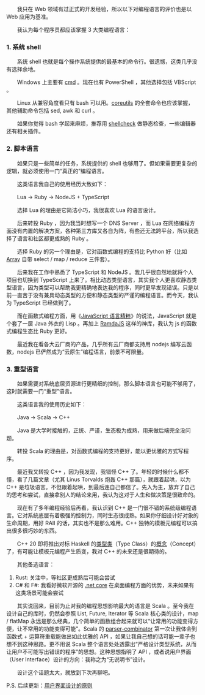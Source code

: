 　　我只在 Web 领域有过正式的开发经验，所以以下对编程语言的评价也是以 Web 应用为基准。

　　我认为每个程序员都应该掌握 3 大类编程语言：

### 1. 系统 shell

　　系统 shell 也就是每个操作系统提供的最基本的命令行。很遗憾，这类几乎没有选择余地。

　　Windows 上主要有 [cmd](../windows-cmdbasic/) 。现在也有 PowerShell ，其他选择包括 VBScript 。

　　Linux 从兼容角度看只有 bash 可以用。[coreutils](https://wiki.archlinux.org/index.php/Core_utilities) 的全套命令也应该掌握，其他辅助命令包括 sed, awk 和 curl 。

　　如果你觉得 bash 学起来麻烦，推荐用 [shellcheck](https://github.com/koalaman/shellcheck) 做静态检查，一些编辑器还有相关插件。

### 2. 脚本语言

　　如果只是一些简单的任务，系统提供的 shell 也够用了。但如果需要更复杂的逻辑，就必须使用一门“真正的”编程语言。

　　这类语言我自己的使用经历大致如下：

　　Lua → Ruby → NodeJS + TypeScript

　　选择 Lua 的理由是它简洁小巧，我很喜欢 Lua 的语言设计。

　　后来转投 Ruby ，因为我当时想写一个 DNS Server ，而 Lua 在网络编程方面没有内置的解决方案，各种第三方库又各自为阵，有些还无法跨平台，所以我选择了语言和社区都更成熟的 Ruby 。

　　选择 Ruby 的另一个理由是，它对函数式编程的支持比 Python 好（比如 [Array](https://ruby-doc.org/core-2.7.0/Array.html) 自带 select / map / reduce 三件套）。

　　后来我在工作中熟悉了 TypeScript 和 NodeJS 。我几乎很自然地就将个人项目也切换到 TypeScript 上来了。相比动态类型语言，其实我个人更喜欢静态类型语言，因为类型可以帮助我更精确地表达我的程序，同时更早发现错误。只是以前一直苦于没有兼具动态类型的方便和静态类型的严谨的编程语言。而今天，我认为 TypeScript 已经做到了。

　　而在函数式编程方面，用《[JavaScript 语言精粹](https://book.douban.com/subject/3590768/)》的说法，JavaScript 就是个套了一层 Java 外衣的 Lisp 。再加上 [RamdaJS](https://ramdajs.com/) 这样的神库，我认为 js 的函数式编程生态比 Ruby 更好。

　　最近我在看各大云厂商的产品，几乎所有云厂商都支持用 nodejs 编写云函数，nodejs 已俨然成为“云原生”编程语言，前景不可限量。

### 3. 重型语言

　　如果需要对系统底层资源进行更精细的控制，那么脚本语言也可能不够用了，这时就需要一门“重型”语言。

　　这类语言我的使用历史如下：

　　Java → Scala → C++

　　Java 是大学时接触的，正统、严谨，生态极为成熟，用来做后端完全没问题。

　　转投 Scala 的理由是，对函数式编程的支持更好，能以更优雅的方式写程序。

　　最近我又转投 C++ ，因为我发现，我错怪 C++ 了。年轻的时候什么都不懂，看了几篇文章（尤其 Linus Torvalds 炮轰 C++ 那篇），就跟着起哄，以为 C++ 是垃圾语言。不但跟着起哄，到最后连自己都信了。先入为主，放弃了自己的思考和尝试，直接拿别人的结论来用，我认为这对于人生和做决策是很致命的。

　　现在有了多年编程经验后再看，我认识到 C++ 是一门很不错的系统级编程语言。它对系统底层有着极强的控制力，同时生态很成熟。如果你仔细设计好对象的生命周期，用好 RAII 的话，其实也不是那么难用。C++ 独特的模板元编程可以搞出很多很巧妙的东西。

　　C++ 20 即将推出对标 Haskell 的[类型类](https://en.wikipedia.org/wiki/Type_class)（Type Class）的[概念](https://en.cppreference.com/w/cpp/experimental/constraints)（Concept）了，有可能让模板元编程产生质变，我对 C++ 的未来还是很期待的。

　　其他备选语言：

1. Rust: 关注中，等社区更成熟后可能会尝试
2. C# 和 F#: 我看好微软开源的 [.net core](https://github.com/dotnet/core) 在桌面编程方面的优势，未来如果有这类场景可能会尝试

　　其实说回来，目前为止对我的编程思想影响最大的语言是 Scala 。至今我在设计自己的库时，仍然会参照 List, Future, Iterator 等 Scala 核心类的设计，map / flatMap 永远是那么经典，几个简单的函数组合起来就可以“让常用的功能变得方便，让不常用的功能变得可能”。Scala 的 [parser-combinator](https://github.com/scala/scala-parser-combinators) 第一次让我体会到函数式 + 运算符重载能做出如此优雅的 API ，如果让我自己想的话可能一辈子也想不到这种思路。更不用说 Scala 整个语言处处透露出“严格设计类型系统，从而让用户不可能写出错误的程序”的思想。这种思想指明了 API ，或者说用户界面（User Interface）设计的方向：我称之为“无说明书”设计。

　　设计这个话题太大，就放到下次再聊吧。

P.S. 后续更新：[用户界面设计的原则](../principles-of-user-interface-design/)
